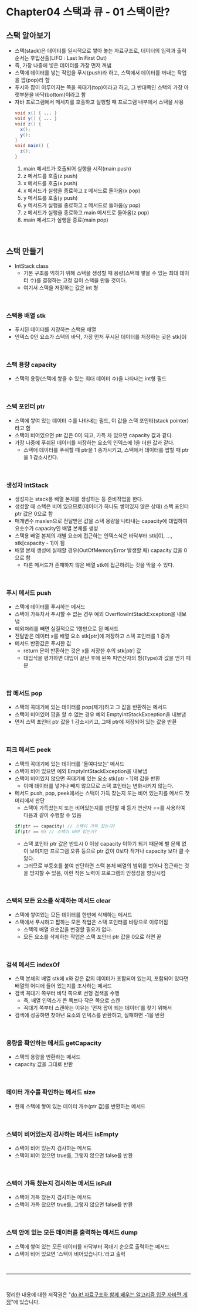 # Chapter04 스택과 큐 - 01 스택이란?

## 스택 알아보기
- 스택(stack)은 데이터를 일시적으로 쌓아 놓는 자료구조로, 데이터의 입력과 출력 순서는 후입선출(LIFO : Last In First Out)
- 즉, 가장 나중에 넣은 데이터를 가장 먼저 꺼냄
- 스택에 데이터를 넣는 작업을 푸시(push)라 하고, 스택에서 데이터를 꺼내는 작업을 팝(pop)라 함
- 푸시와 팝이 이루어지는 쪽을 꼭대기(top)이라고 하고, 그 반대쪽인 스택의 가장 아랫부분을 바닥(bottom)이라고 함
- 자바 프로그램에서 메세지를 호출하고 실행할 때 프로그램 내부에서 스택을 사용
  ```java
  void x() { ... }
  void y() { ... }
  void z() {
    x();
    y();
  }
  void main() {
    z();
  }
  ```
  1) main 메서드가 호출되어 실행을 시작(main push)
  2) z 메서드를 호출(z push)
  3) x 메서드를 호출(x push)
  4) x 메서드가 실행을 종료하고 z 메서드로 돌아옴(x pop)
  5) y 메서드를 호출(y push)
  6) y 메서드가 실행을 종료하고 z 메서드로 돌아옴(y pop)
  7) z 메서드가 실행을 종료하고 main 메서드로 돌아옴(z pop)
  8) main 메서드가 실행을 종료(main pop)

<br>

## 스택 만들기
- IntStack class
  - 기본 구조를 익히기 위해 스택을 생성할 때 용량(스택에 쌓을 수 있는 최대 데이터 수)를 결정하는 고정 길이 스택을 만들 것이다.
  - 여기서 스택을 저장하는 값은 int 형

<br>

### 스택용 배열 stk
- 푸시된 데이터를 저장하는 스택용 배열
- 인덱스 0인 요소가 스택의 바닥, 가장 먼저 푸시된 데이터를 저장하는 곳은 stk[0]

<br>

### 스택 용량 capacity
- 스택의 용량(스택에 쌓을 수 있는 최대 데이터 수)을 나타내는 int형 필드

<br>

### 스택 포인터 ptr
- 스택에 쌓여 있는 데이터 수를 나타내는 필드, 이 값을 스택 포인터(stack pointer)라고 함
- 스택이 비어있으면 ptr 값은 0이 되고, 가득 차 있으면 capacity 값과 같다.
- 가장 나중에 푸쉬된 데이터를 저장하는 요소의 인덱스에 1을 더한 값과 같다.
  - 스택에 데이터를 푸쉬할 때 ptr을 1 증가시키고, 스택에서 데이터를 팝할 때 ptr을 1 감소시킨다.

<br>

### 생성자 IntStack
- 생성자는 stack용 배열 본체를 생성하는 등 준비작업을 한다.
- 생성할 때 스택은 비어 있으므로(데이터가 하나도 쌓여있지 않은 상태) 스택 포인터 ptr 값은 0으로 함
- 매개변수 maxlen으로 전달받은 값을 스택 용량을 나타내는 capacity에 대입하여 요솟수가 capacity인 배열 본체를 생성
- 스택용 배열 본체의 개별 요소에 접근하는 인덱스식은 바닥부터 stk[0], ..., stk[capacity - 1]이 됨
- 배열 본체 생성에 실패할 경우(OutOfMemoryError 발생할 때) capacity 값을 0으로 함
  - 다른 메서드가 존재하지 않은 배열 stk에 접근하려는 것을 막을 수 있다.

<br>

### 푸시 메서드 push
- 스택에 데이터를 푸시하는 메서드
- 스택이 가득차서 푸시할 수 없는 경우 예외 OverflowIntStackException을 내보냄
- 예외처리를 빼면 실질적으로 1행만으로 된 메서드
- 전달받은 데이터 x를 배열 요소 stk[ptr]에 저장하고 스택 포인터를 1 증가
- 메서드 반환값은 푸시한 값
  - return 문이 반환하는 것은 x를 저장한 후의 stk[ptr] 값
  - 대입식을 평가하면 대입이 끝난 후에 왼쪽 피연산자의 형(Type)과 값을 얻기 때문

<br>

### 팝 메서드 pop
- 스택의 꼭대기에 있는 데이터를 pop(제거)하고 그 값을 반환하는 메서드
- 스택이 비어있어 팝을 할 수 없는 경우 예외 EmptyIntStackException을 내보냄
- 먼저 스택 포인터 ptr 값을 1 감소시키고, 그때 ptr에 저장되어 있는 값을 반환

<br>

### 피크 메서드 peek
- 스택의 꼭대기에 있는 데이터를 '들여다보는' 메서드
- 스택이 비어 있으면 예외 EmptyIntStackException을 내보냄
- 스택이 비어있지 않으면 꼭대기에 있는 요소 stk[ptr - 1]의 값을 반환
  - 이때 데이터를 넣거나 빼지 않으므로 스택 포인터는 변화시키지 않는다.
- 메서드 push, pop, peek에서는 스택이 가득 찼는지 또는 비어 있는지를 메서드 첫머리에서 판단
  - 스택이 가득찼는지 또는 비어있는지를 판단할 때 등가 연산자 ==를 사용하여 다음과 같이 수행할 수 있음
  ```java
  if(ptr == capacity) // 스택이 가득 찼는가?
  if(ptr == 0) // 스택이 비어 있는가?
  ```
  - 스택 포인터 ptr 값은 반드시 0 이상 capacity 이하기 되기 때문에 별 문제 없이 보이지만 프로그램 오류 등으로 ptr 값이 0보다 작거나 capacity 보다 클 수 있다.
  - 그러므로 부등호를 붙여 판단하면 스택 본체 배열의 범위를 벗어나 접근하는 것을 방지할 수 있음, 이런 작은 노력이 프로그램의 안정성을 향상시킴

<br>

### 스택의 모든 요소를 삭제하는 메서드 clear
- 스택에 쌓여있는 모든 데이터를 한번에 삭제하는 메서드
- 스택에서 푸시하고 팝하는 모든 작업은 스택 포인터를 바탕으로 이루어짐
  - 스택의 배열 요솟값을 변경할 필요가 없다.
  - 모든 요소를 삭제하는 작업은 스택 포인터 ptr 값을 0으로 하면 끝

<br>

### 검색 메서드 indexOf
- 스택 본체의 배열 stk에 x와 같은 값의 데이터가 포함되어 있는지, 포함되어 있다면 배열의 어디에 들어 있는지를 조사하는 메서드
- 검색 꼭대기 쪽부터 바닥 쪽으로 선형 검색을 수행
  - 즉, 배열 인덱스가 큰 쪽브타 작은 쪽으로 스캔
  - 꼭대기 쪽부터 스캔하는 이유는 '먼저 팝이 되는 데이터'를 찾기 위해서
- 검색에 성공하면 찾아낸 요소의 인덱스를 반환하고, 실패하면 -1을 반환

<br>

### 용량을 확인하는 메서드 getCapacity
- 스택의 용량을 반환하는 메서드
- capacity 값을 그대로 반환

<br>

### 데이터 개수를 확인하는 메서드 size
- 현재 스택에 쌓여 있는 데이터 개수(ptr 값)를 반환하는 메서드

<br>

### 스택이 비어있는지 검사하는 메서드 isEmpty
- 스택이 비어 있는지 검사하는 메서드
- 스택이 비어 있으면 true를, 그렇지 않으면 false를 반환

<br>

### 스택이 가득 찼는지 검사하는 메서드 isFull
- 스택이 가득 찼는지 검사하는 메서드
- 스택이 가득 찼으면 true를, 그렇지 않으면 false를 반환

<br>

### 스택 안에 있는 모든 데이터를 출력하는 메서드 dump
- 스택에 쌓여 있는 모든 데이터를 바닥부터 꼭대기 순으로 출력하는 메서드
- 스택이 비어 있으면 '스택이 비어있습니다.'라고 출력

<br>

---

<br>

정리한 내용에 대한 저작권은 "[do it! 자료구조와 함께 배우는 알고리즘 입문 자바편 개정](https://www.aladin.co.kr/search/wsearchresult.aspx?SearchTarget=All&SearchWord=Do+it%21+%EC%9E%90%EB%A3%8C%EA%B5%AC%EC%A1%B0%EC%99%80+%ED%95%A8%EA%BB%98+%EB%B0%B0%EC%9A%B0%EB%8A%94+%EC%95%8C%EA%B3%A0%EB%A6%AC%EC%A6%98+%EC%9E%85%EB%AC%B8+%3A+%EC%9E%90%EB%B0%94+%ED%8E%B8)"에 있습니다.
